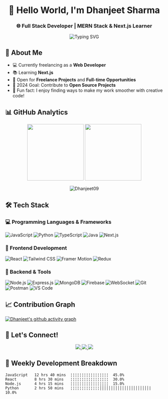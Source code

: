 <h1 align="center">👋 Hello World, I'm Dhanjeet Sharma</h1>
<h3 align="center">🌐 Full Stack Developer | MERN Stack & Next.js Learner</h3>

<p align="center">
  <img src="https://readme-typing-svg.herokuapp.com?font=Fira+Code&pause=1000&color=35E21F&width=435&lines=Full+Stack+Developer;MERN+Stack+Learner;Next.js+Learner;Enthusiastic+Coder" alt="Typing SVG" />
</p>

## 🌟 About Me
- 💻 Currently freelancing as a **Web Developer**
- 📚 Learning **Next.js**
- 🚀 Open for **Freelance Projects** and **Full-time Opportunities**
- 🎯 2024 Goal: Contribute to **Open Source Projects**
- 🎉 Fun fact: I enjoy finding ways to make my work smoother with creative code!

## 📊 GitHub Analytics
<p align="center">
  <img height="180em" src="https://github-readme-stats.vercel.app/api?username=Dhanjeet09&show_icons=true&theme=radical"/>
  <img height="180em" src="https://github-readme-stats.vercel.app/api/top-langs/?username=Dhanjeet09&layout=compact&theme=radical"/>
</p>

<p align="center">
  <img src="https://github-readme-streak-stats.herokuapp.com/?user=Dhanjeet09&theme=radical" alt="Dhanjeet09" />
</p>

## 🛠️ Tech Stack

### 💻 Programming Languages & Frameworks
![JavaScript](https://img.shields.io/badge/-JavaScript-F7DF1E?style=for-the-badge&logo=javascript&logoColor=black)
![Python](https://img.shields.io/badge/-Python-3776AB?style=for-the-badge&logo=python&logoColor=white)
![TypeScript](https://img.shields.io/badge/-TypeScript-007ACC?style=for-the-badge&logo=typescript&logoColor=white)
![Java](https://img.shields.io/badge/-Java-007396?style=for-the-badge&logo=java&logoColor=white)
![Next.js](https://img.shields.io/badge/-Next.js-000000?style=for-the-badge&logo=next.js&logoColor=white)

### 🎨 Frontend Development
![React](https://img.shields.io/badge/-React-61DAFB?style=for-the-badge&logo=react&logoColor=black)
![Tailwind CSS](https://img.shields.io/badge/-Tailwind_CSS-38B2AC?style=for-the-badge&logo=tailwind-css&logoColor=white)
![Framer Motion](https://img.shields.io/badge/-Framer_Motion-0055FF?style=for-the-badge&logo=framer&logoColor=white)
![Redux](https://img.shields.io/badge/-Redux-764ABC?style=for-the-badge&logo=redux&logoColor=white)

### 🔧 Backend & Tools
![Node.js](https://img.shields.io/badge/-Node.js-339933?style=for-the-badge&logo=node.js&logoColor=white)
![Express.js](https://img.shields.io/badge/-Express.js-000000?style=for-the-badge&logo=express&logoColor=white)
![MongoDB](https://img.shields.io/badge/-MongoDB-47A248?style=for-the-badge&logo=mongodb&logoColor=white)
![Firebase](https://img.shields.io/badge/-Firebase-FFCA28?style=for-the-badge&logo=firebase&logoColor=black)
![WebSocket](https://img.shields.io/badge/-WebSocket-010101?style=for-the-badge&logo=socket.io&logoColor=white)
![Git](https://img.shields.io/badge/-Git-F05032?style=for-the-badge&logo=git&logoColor=white)
![Postman](https://img.shields.io/badge/-Postman-FF6C37?style=for-the-badge&logo=postman&logoColor=white)
![VS Code](https://img.shields.io/badge/-VS_Code-007ACC?style=for-the-badge&logo=visual-studio-code&logoColor=white)

## 📈 Contribution Graph

[![Dhanjeet's github activity graph](https://github-readme-activity-graph.vercel.app/graph?username=Dhanjeet09&theme=react-dark)](https://github.com/Dhanjeet09/github-readme-activity-graph)

## 🤝 Let's Connect!
<p align="center">
  <a href="mailto:dhanjeetsharma7@gmail.com">
    <img src="https://img.shields.io/badge/-Email-red?style=for-the-badge&logo=gmail&logoColor=white"/>
  </a>
  <a href="https://www.linkedin.com/in/dhanjeet-sharma09/">
    <img src="https://img.shields.io/badge/-LinkedIn-0077B5?style=for-the-badge&logo=linkedin&logoColor=white"/>
  </a>
  <a href="https://github.com/Dhanjeet09">
    <img src="https://img.shields.io/badge/-GitHub-181717?style=for-the-badge&logo=github&logoColor=white"/>
  </a>
</p>

## 📅 Weekly Development Breakdown
```text
JavaScript   12 hrs 40 mins  ¦¦¦¦¦¦¦¦¦¦¦¦¦¦¦¦¦  45.0%
React        8 hrs 30 mins   ¦¦¦¦¦¦¦¦¦¦¦¦¦¦¦¦¦  30.0%
Node.js      4 hrs 15 mins   ¦¦¦¦¦¦¦¦¦¦¦¦¦¦¦¦¦  15.0%
Python       2 hrs 50 mins   ¦¦¦¦¦¦¦¦¦¦¦¦¦││││││││││││││││││││││|   10.0%
